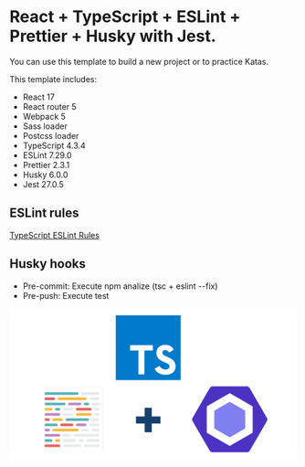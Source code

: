 # React + TypeScript + ESLint + Prettier + Husky with Jest. 

You can use this template to build a new project or to practice Katas.

This template includes:
* React 17
* React router 5
* Webpack 5
* Sass loader 
* Postcss loader
* TypeScript 4.3.4
* ESLint 7.29.0
* Prettier 2.3.1
* Husky 6.0.0
* Jest 27.0.5

## ESLint rules
[TypeScript ESLint Rules](https://github.com/typescript-eslint/typescript-eslint/tree/master/packages/eslint-plugin)

## Husky hooks
* Pre-commit: Execute npm analize (tsc + eslint --fix)
* Pre-push: Execute test

![TypeScript + ESLint + Prettier](logo.png)